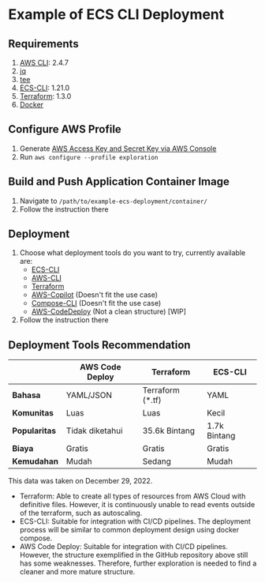 # Example of ECS CLI Deployment 

## Requirements
1. [AWS CLI](https://docs.aws.amazon.com/cli/latest/userguide/getting-started-install.html): 2.4.7
2. [jq](https://stedolan.github.io/jq/download/)
3. [tee](https://www.linuxquestions.org/questions/linux-software-2/wanna-install-tee-command-4175517168/)
4. [ECS-CLI](https://github.com/aws/amazon-ecs-cli#installing): 1.21.0
5. [Terraform](https://developer.hashicorp.com/terraform/tutorials/aws-get-started/install-cli): 1.3.0
6. [Docker](https://docs.docker.com/engine/install/)

## Configure AWS Profile
1. Generate [AWS Access Key and Secret Key via AWS Console](https://docs.aws.amazon.com/IAM/latest/UserGuide/id_credentials_access-keys.html#Using_CreateAccessKey)
2. Run `aws configure --profile exploration`

## Build and Push Application Container Image
1. Navigate to `/path/to/example-ecs-deployment/container/`
2. Follow the instruction there

## Deployment
1. Choose what deployment tools do you want to try, currently available are:
   - [ECS-CLI](./deploy/ecs-cli/)
   - [AWS-CLI](./deploy/aws-cli/)
   - [Terraform](./deploy/terraform/)
   - [AWS-Copilot](./deploy/aws-copilot/) (Doesn't fit the use case)
   - [Compose-CLI](./deploy/compose-cli/) (Doesn't fit the use case)
   - [AWS-CodeDeploy](./deploy/aws-codedeploy/) (Not a clean structure) \[WIP\]
2. Follow the instruction there

## Deployment Tools Recommendation

|                 | **AWS Code Deploy** | **Terraform**    | **ECS-CLI**  |
|-----------------|---------------------|------------------|--------------|
| **Bahasa**      | YAML/JSON           | Terraform (*.tf) | YAML         |
| **Komunitas**   | Luas                | Luas             | Kecil        |
| **Popularitas** | Tidak diketahui     | 35.6k Bintang    | 1.7k Bintang |
| **Biaya**       | Gratis              | Gratis           | Gratis       |
| **Kemudahan**   | Mudah               | Sedang           | Mudah        |

This data was taken on December 29, 2022.

- Terraform: Able to create all types of resources from AWS Cloud with definitive files. However, it is continuously unable to read events outside of the terraform, such as autoscaling.
- ECS-CLI: Suitable for integration with CI/CD pipelines. The deployment process will be similar to common deployment design using docker compose.
- AWS Code Deploy: Suitable for integration with CI/CD pipelines. However, the structure exemplified in the GitHub repository above still has some weaknesses. Therefore, further exploration is needed to find a cleaner and more mature structure.

